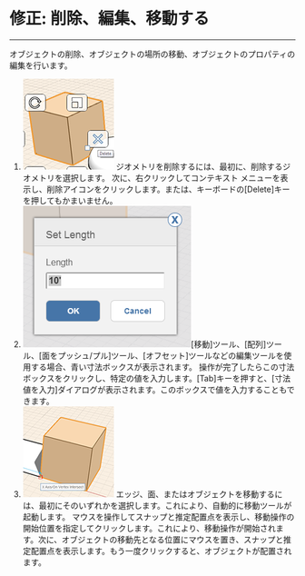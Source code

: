 

# 修正: 削除、編集、移動する

---

オブジェクトの削除、オブジェクトの場所の移動、オブジェクトのプロパティの編集を行います。

1. ![](Images/GUID-4C5500A4-7879-4337-BA56-A84CA0CAB32E-low.png) ジオメトリを削除するには、最初に、削除するジオメトリを選択します。 次に、右クリックしてコンテキスト メニューを表示し、削除アイコンをクリックします。または、キーボードの[Delete]キーを押してもかまいません。
2. ![](Images/GUID-37D395A6-BF06-4845-BDE7-A35E185EE456-low.png)[移動]ツール、[配列]ツール、[面をプッシュ/プル]ツール、[オフセット]ツールなどの編集ツールを使用する場合、青い寸法ボックスが表示されます。 操作が完了したらこの寸法ボックスをクリックし、特定の値を入力します。[Tab]キーを押すと、[寸法値を入力]ダイアログが表示されます。このボックスで値を入力することもできます。
3. ![](Images/GUID-6900C5E9-1D48-41EC-95E6-29E9BB579ECD-low.png) エッジ、面、またはオブジェクトを移動するには、最初にそのいずれかを選択します。これにより、自動的に移動ツールが起動します。 マウスを操作してスナップと推定配置点を表示し、移動操作の開始位置を指定してクリックします。これにより、移動操作が開始されます。次に、オブジェクトの移動先となる位置にマウスを置き、スナップと推定配置点を表示します。もう一度クリックすると、オブジェクトが配置されます。

